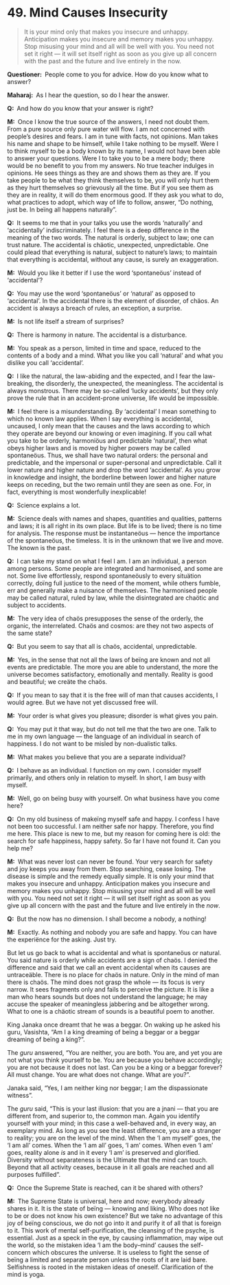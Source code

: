 # 49. Mind Causes Insecurity

>It is your mind only that makes you insecure and unhappy. 
Anticipation makes you insecure and memory makes you unhappy. 
Stop misusing your mind and all will be well with you. 
You need not set it right — it will set itself right as soon as you give up all concern with the past and the future and live entirely in the now.

**Questioner:**&ensp;People come to you for advice. How do you know what to answer?

**Maharaj:**&ensp;As I hear the question, so do I hear the answer.

**Q:**&ensp;And how do you know that your answer is right?

**M:**&ensp;Once I know the true source of the answers, I need not doubt them. 
From a pure source only pure water will flow. 
I am not concerned with people’s desires and fears. 
I am in tune with facts, not opinions. 
Man takes his name and shape to be himself, while I take nothing to be myself. 
Were I to think myself to be a body known by its name, I would not have been able to answer your questions. 
Were I to take you to be a mere body; there would be no benefit to you from my answers. 
No true teacher indulges in opinions. 
He sees things as they are and shows them as they are. 
If you take people to be what they think themselves to be, you will only hurt them as they hurt themselves so grievously all the time. 
But if you see them as they are in reality, it will do them enormous good. 
If they ask you what to do, what practices to adopt, which way of life to follow, answer, “Do nothing, just be. 
In beïng all happens naturally”.

**Q:**&ensp;It seems to me that in your talks you use the words ‘naturally’ and ‘accidentally’ indiscriminately. 
I feel there is a deep difference in the meaning of the two words. 
The natural is orderly, subject to law; one can trust nature.
The accidental is chäotic, unexpected, unpredictable. 
One could plead that everything is natural, subject to nature’s laws; to maintain that everything is accidental, without any cause, is surely an exaggeration.

**M:**&ensp;Would you like it better if I use the word ‘spontaneöus’ instead of ‘accidental’?

**Q:**&ensp;You may use the word ‘spontaneöus’ or ‘natural’ as opposed to ‘accidental’. 
In the accidental there is the element of disorder, of chäos. 
An accident is always a breach of rules, an exception, a surprise.

**M:**&ensp;Is not life itself a stream of surprises?

**Q:**&ensp;There is harmony in nature. 
The accidental is a disturbance.

**M:**&ensp;You speak as a person, limited in time and space, reduced to the contents of a body and a mind. 
What you like you call ‘natural’ and what you dislike you call ‘accidental’.

**Q:**&ensp;I like the natural, the law-abiding and the expected, and I fear the law-breaking, the disorderly, the unexpected, the meaningless. 
The accidental is always monstrous. 
There may be so-called ‘lucky accidents’, but they only prove the rule that in an accident-prone universe, life would be impossible.

**M:**&ensp;I feel there is a misunderstanding. 
By ‘accidental’ I mean something to which no known law applies. 
When I say everything is accidental, uncaused, I only mean that the causes and the laws according to which they operate are beyond our knowing or even imagining. 
If you call what you take to be orderly, harmoniöus and predictable ‘natural’, then what obeys higher laws and is moved by higher powers may be called spontaneöus. 
Thus, we shall have two natural orders: the personal and predictable, and the impersonal or super-personal and unpredictable. 
Call it lower nature and higher nature and drop the word ‘accidental’. 
As you grow in knowledge and insight, the borderline between lower and higher nature keeps on receding, but the two remain until they are seen as one. 
For, in fact, everything is most wonderfully inexplicable!

**Q:**&ensp;Science explains a lot.

**M:**&ensp;Science deals with names and shapes, quantities and qualities, patterns and laws; it is all right in its own place. 
But life is to be lived; there is no time for analysis. 
The response must be instantaneöus — hence the importance of the spontaneöus, the timeless. 
It is in the unknown that we live and move. 
The known is the past.

**Q:**&ensp;I can take my stand on what I feel I am. 
I am an individual, a person among persons. 
Some people are integrated and harmonised, and some are not. 
Some live effortlessly, respond spontaneöusly to every situätion correctly, doïng full justice to the need of the moment, while others fumble, err and generally make a nuisance of themselves. 
The harmonised people may be called natural, ruled by law, while the disintegrated are chaötic and subject to accidents.

**M:**&ensp;The very idea of chaös presupposes the sense of the orderly, the organic, the interrelated. 
Chaös and cosmos: are they not two aspects of the same state?

**Q:**&ensp;But you seem to say that all is chaös, accidental, unpredictable.

**M:**&ensp;Yes, in the sense that not all the laws of beïng are known and not all events are predictable. 
The more you are able to understand, the more the universe becomes satisfactory, emotionally and mentally. 
Reality is good and beautiful; we creäte the chaös.

**Q:**&ensp;If you mean to say that it is the free will of man that causes accidents, I would agree. 
But we have not yet discussed free will.

**M:**&ensp;Your order is what gives you pleasure; disorder is what gives you pain.

**Q:**&ensp;You may put it that way, but do not tell me that the two are one. 
Talk to me in my own language — the language of an individual in search of happiness. 
I do not want to be misled by non-dualistic talks.

**M:**&ensp;What makes you believe that you are a separate individual?

**Q:**&ensp;I behave as an individual. 
I function on my own. 
I consider myself primarily, and others only in relation to myself. 
In short, I am busy with myself.

**M:**&ensp;Well, go on beïng busy with yourself. 
On what business have you come here?

**Q:**&ensp;On my old business of makeïng myself safe and happy. 
I confess I have not been too successful. 
I am neither safe nor happy. 
Therefore, you find me here. 
This place is new to me, but my reason for coming here is old: the search for safe happiness, happy safety. 
So far I have not found it. 
Can you help me?

**M:**&ensp;What was never lost can never be found. 
Your very search for safety and joy keeps you away from them. 
Stop searching, cease losing. 
The disease is simple and the remedy equally simple. 
It is only your mind that makes you insecure and unhappy. 
Anticipation makes you insecure and memory makes you unhappy. 
Stop misusing your mind and all will be well with you. 
You need not set it right — it will set itself right as soon as you give up all concern with the past and the future and live entirely in the *now*.

**Q:**&ensp;But the now has no dimension. 
I shall become a nobody, a nothing!

**M:**&ensp;Exactly. 
As nothing and nobody you are safe and happy. 
You can have the experiënce for the asking. 
Just try. 

But let us go back to what is accidental and what is spontaneöus or natural. 
You said nature is orderly while accidents are a sign of chaös. 
I denied the difference and said that we call an event accidental when its causes are untraceäble. 
There is no place for chaös in nature. 
Only in the mind of man there is chaös. 
The mind does not grasp the whole — its focus is very narrow. 
It sees fragments only and fails to perceive the picture. 
It is like a man who hears sounds but does not understand the language; he may accuse the speaker of meaningless jabbering and be altogether wrong. 
What to one is a chäotic stream of sounds is a beautiful poem to another. 

King Janaka once dreamt that he was a beggar. 
On waking up he asked his <span data-tippy-content="Spiritual teacher, preceptor.">guru</span>, Vasishta, “Am I a king dreaming of beïng a beggar or a beggar dreaming of beïng a king?”. 

The *guru* answered, “You are neither, you are both. 
You are, and yet you are not what you think yourself to be. 
You are because you behave accordingly; you are not because it does not last. 
Can you be a king or a beggar forever? 
All must change. 
You are what does not change. 
What are you?”. 

Janaka said, “Yes, I am neither king nor beggar; I am the dispassionate witness”. 

The *guru* said, “This is your last illusion: that you are a <span data-tippy-content="The knower, especially of the higher knowledge derived from meditation; “closely related to the knowledge of Brahman”.">jnani</span> — that you are different from, and superior to, the common man. 
Again you identify yourself with your mind; in this case a well-behaved and, in every way, an exemplary mind. 
As long as you see the least difference, you are a stranger to reality; you are on the level of the mind. 
When the ‘I am myself’ goes, the ‘I am all’ comes. 
When the ‘I am all’ goes, ‘I am’ comes. 
When even ‘I am’ goes, reality alone *is* and in it every ‘I am’ is preserved and glorified. 
Diversity without separateness is the Ultimate that the mind can touch. 
Beyond that all activity ceases, because in it all goals are reached and all purposes fulfilled”.

**Q:**&ensp;Once the Supreme State is reached, can it be shared with others?

**M:**&ensp;The Supreme State is universal, here and now; everybody already shares in it. 
It is the state of beïng — knowing and liking. 
Who does not like to be or does not know his own existence? 
But we take no advantage of this joy of beïng conscious, we do not go into it and purify it of all that is foreign to it. 
This work of mental self-purification, the cleansing of the psyche, is essential. 
Just as a speck in the eye, by causing inflammation, may wipe out the world, so the mistaken idea ‘I am the body–mind’ causes the self-concern which obscures the universe. 
It is useless to fight the sense of beïng a limited and separate person unless the roots of it are laid bare. 
Selfishness is rooted in the mistaken ideas of oneself. 
Clarification of the mind is <span data-tippy-content="One of the six systems of the Hindu philosophy (from <em>yoj</em>, to yoke or join). <em>Yoga</em> teaches the means by which the individual spirit (<em>jivatma</em>) can be joined or united with the universal spirit (<em>Paramatma</em>).">yoga</span>.

<script>
export default {
  props: ["slot-key"],
  mounted () {
    tippy("[data-tippy-content]", {allowHTML: true});
  }
}
</script>
